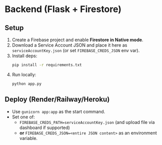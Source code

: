 # Backend (Flask + Firestore)

## Setup
1. Create a Firebase project and enable **Firestore in Native mode**.
2. Download a Service Account JSON and place it here as `serviceAccountKey.json` (or set `FIREBASE_CREDS_JSON` env var).
3. Install deps:
   ```bash
   pip install -r requirements.txt
   ```
4. Run locally:
   ```bash
   python app.py
   ```

## Deploy (Render/Railway/Heroku)
- Use `gunicorn app:app` as the start command.
- Set one of:
  - `FIREBASE_CREDS_PATH=serviceAccountKey.json` (and upload file via dashboard if supported)
  - **or** `FIREBASE_CREDS_JSON=<entire JSON content>` as an environment variable.
